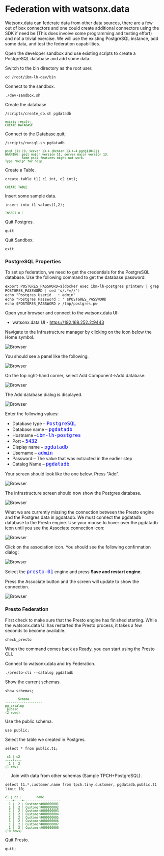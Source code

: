 # Federation with watsonx.data
Watsonx.data can federate data from other data sources, there are a few out of box connectors and one could create additional connectors using the SDK if need be (This does involve some programming and testing effort) and not a trivial exercise. We will use the existing PostgreSQL instance, add some data, and test the federation capabilities. 

Open the developer sandbox and use existing scripts to create a PostgreSQL database and add some data.

Switch to the bin directory as the root user.

```
cd /root/ibm-lh-dev/bin
```

Connect to the sandbox.
```
./dev-sandbox.sh 
```
Create the database.
```
/scripts/create_db.sh pgdatadb
```
<pre style="font-size: small; color: darkgreen; overflow: auto">
exists result: 
CREATE DATABASE
</pre>

Connect to the Database.quit;
```
/scripts/runsql.sh pgdatadb
```
<pre style="font-size: small; color: darkgreen; overflow: auto">
psql (11.19, server 13.4 (Debian 13.4-4.pgdg110+1))
WARNING: psql major version 11, server major version 13.
         Some psql features might not work.
Type "help" for help.
</pre>

Create a Table.
```
create table t1( c1 int, c2 int);
```
<pre style="font-size: small; color: darkgreen; overflow: auto">
CREATE TABLE
</pre>
Insert some sample data.
```
insert into t1 values(1,2);
```
<pre style="font-size: small; color: darkgreen; overflow: auto">
INSERT 0 1
</pre>

Quit Postgres.
```
quit
```

Quit Sandbox.
```
exit
```
### PostgreSQL Properties
To set up federation, we need to get the credentials for the PostgreSQL database. Use the following command to get the database password.
```
export POSTGRES_PASSWORD=$(docker exec ibm-lh-postgres printenv | grep POSTGRES_PASSWORD | sed 's/.*=//')
echo "Postgres Userid   : admin"
echo "Postgres Password : " $POSTGRES_PASSWORD
echo $POSTGRES_PASSWORD > /tmp/postgres.pw
```

Open your browser and connect to the watsonx.data UI:

   * watsonx.data UI - <a href="https://192.168.252.2:9443" target="_blank">https://192.168.252.2:9443</a>
   
Navigate to the Infrastructure manager by clicking on the icon below the Home symbol.

![Browser](wxd-images/watsonx-icon-infra.png)
  
You should see a panel like the following.

![Browser](wxd-images/watsonx-infrastructure-1.png)
 
On the top right-hand corner, select Add Component->Add database.

![Browser](wxd-images/watsonx-add-component.png)
 
The Add database dialog is displayed.

![Browser](wxd-images/watsonx-adddb.png)
      
Enter the following values:

   * Database type – <code style="color:blue;font-size:medium;">PostgreSQL</code>
   * Database name – <code style="color:blue;font-size:medium;">pgdatadb</code>
   * Hostname –<code style="color:blue;font-size:medium;">ibm-lh-postgres</code>
   * Port – <code style="color:blue;font-size:medium;">5432</code>
   * Display name – <code style="color:blue;font-size:medium;">pgdatadb</code>
   * Username – <code style="color:blue;font-size:medium;">admin</code>
   * Password – The value that was extracted in the earlier step
   * Catalog Name – <code style="color:blue;font-size:medium;">pgdatadb</code>
   
Your screen should look like the one below. Press "Add".

![Browser](wxd-images/watsonx-adddb-filled.png)

The infrastructure screen should now show the Postgres database.

![Browser](wxd-images/watsonx-infrastructure-2.png)
 
What we are currently missing the connection between the Presto engine and the Postgres data in pgdatadb. We must connect the pgdatadb database to the Presto engine. Use your mouse to hover over the pgdatadb icon until you see the Associate connection icon:

![Browser](wxd-images/watsonx-associate-icon.png)
 
Click on the association icon. You should see the following confirmation dialog:

![Browser](wxd-images/watsonx-associate-engine.png)

Select the <code style="color:blue;font-size:medium;">presto-01</code> engine and press **Save and restart engine**.
 
Press the Associate button and the screen will update to show the connection.

![Browser](wxd-images/watsonx-infrastructure-3.png)
 
### Presto Federation

First check to make sure that the Presto engine has finished starting. While the watsonx.data UI has restarted the Presto process, it takes a few seconds to become available.

```
check_presto
```

When the command comes back as Ready, you can start using the Presto CLI.

Connect to watsonx.data and try Federation.
```
./presto-cli --catalog pgdatadb
```

Show the current schemas. 
```
show schemas;
```
<pre style="font-size: small; color: darkgreen; overflow: auto">
       Schema       
--------------------
pg_catalog         
 public             
(2 rows)
</pre>
Use the public schema.
```
use public;
```
Select the table we created in Postgres.
```
select * from public.t1;
```
<pre style="font-size: small; color: darkgreen; overflow: auto">
 c1 | c2 
----+----
  1 |  2 
(1 row)
</pre>
 
Join with data from other schemas (Sample TPCH+PostgreSQL).
```
select t1.*,customer.name from tpch.tiny.customer, pgdatadb.public.t1 limit 10;
```
<pre style="font-size: small; color: darkgreen; overflow: auto">
c1 | c2 |        name        
----+----+--------------------
  1 |  2 | Customer#000000001 
  1 |  2 | Customer#000000002 
  1 |  2 | Customer#000000003 
  1 |  2 | Customer#000000004 
  1 |  2 | Customer#000000005 
  1 |  2 | Customer#000000006 
  1 |  2 | Customer#000000007 
  1 |  2 | Customer#000000008 
(10 rows)
</pre>

Quit Presto.
```
quit;
```